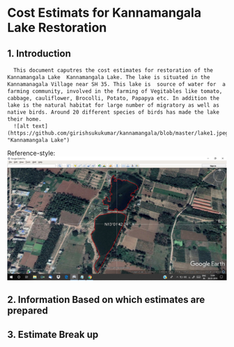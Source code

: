 # Cost Estimats  for  Kannamangala Lake Restoration 

## 1. Introduction
      This document caputres the cost estimates for restoration of the Kannamangala Lake  Kannamangala Lake. The lake is situated in the Kannamanagala Village near SH 35. This lake is  source of water for  a  farming community, involved in the farming of Vegitables like tomato, cabbage, cauliflower, Brocolli, Potato, Papapya etc. In addition the lake is the natural habitat for large number of migratory as well as native birds. Around 20 different species of birds has made the lake their home.
      ![alt text](https://github.com/girishsukukumar/kannamangala/blob/master/lake1.jpeg "Kannamangala Lake")
Reference-style: 
![alt text][logo]

[logo]: https://github.com/girishsukukumar/kannamangala/blob/master/lake1.jpeg "Logo Title Text 2"
      
## 2. Information Based on which estimates are prepared
## 3. Estimate Break up
